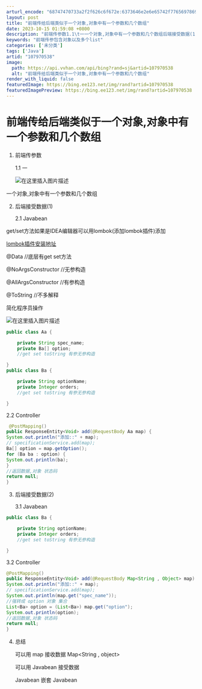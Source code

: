 ```yaml
---
arturl_encode: "68747470733a2f2f626c6f672e:6373646e2e6e65742f77656978696e5f34343630353534332f:61727469636c652f64657461696c732f313037393730353338"
layout: post
title: "前端传给后端类似于一个对象,对象中有一个参数和几个数组"
date: 2023-10-15 01:59:08 +0800
description: "前端传参数1.1\t一一个对象,对象中有一个参数和几个数组后端接受数据(1)2.1\tJavabeang"
keywords: "前端传参包含对象以及多个list"
categories: ['未分类']
tags: ['Java']
artid: "107970538"
image:
  path: https://api.vvhan.com/api/bing?rand=sj&artid=107970538
  alt: "前端传给后端类似于一个对象,对象中有一个参数和几个数组"
render_with_liquid: false
featuredImage: https://bing.ee123.net/img/rand?artid=107970538
featuredImagePreview: https://bing.ee123.net/img/rand?artid=107970538
---
```


# 前端传给后端类似于一个对象,对象中有一个参数和几个数组

1. 前端传参数
     
   1.1 一
     
   ![在这里插入图片描述](https://i-blog.csdnimg.cn/blog_migrate/06c61bfb675140f511f362649ba13897.png#pic_center)

一个对象,对象中有一个参数和几个数组

2. 后端接受数据(1)
     
   2.1 Javabean

get/set方法如果是IDEA编辑器可以用lombok(添加lombok插件)添加
  
[lombok插件安装地址](https://blog.csdn.net/weixin_44605543/article/details/107970571)
  
@Data //底层有get set方法
  
@NoArgsConstructor //无参构造
  
@AllArgsConstructor //有参构造
  
@ToString //不多解释
  
简化程序员操作
  
![在这里插入图片描述](https://i-blog.csdnimg.cn/blog_migrate/efc1e5c1bb861bb81e03a0e631bd5481.png#pic_center)

```java
public class Aa {

    private String spec_name;
    private Ba[] option;
    //get set toString 有参无参构造 

}
public class Ba {

    private String optionName;
    private Integer orders;
    //get set toString 有参无参构造

}

```

2.2 Controller

```java
 @PostMapping()
public ResponseEntity<Void> add(@RequestBody Aa map) {
System.out.println("添加::" + map);
// specificationService.add(map);
Ba[] option = map.getOption();
for (Ba ba : option) {
System.out.println(ba);
}
//返回数据,对象 状态码
return null;
}

```

3. 后端接受数据(2)
     
   3.1 Javabean

```java
public class Ba {

    private String optionName;
    private Integer orders;
    //get set toString 有参无参构造

}

```

3.2 Controller

```java
@PostMapping()
public ResponseEntity<Void> add(@RequestBody Map<String , Object> map) {
System.out.println("添加::" + map);
// specificationService.add(map);
System.out.println(map.get("spec_name"));
//强转成 option 对象 集合
List<Ba> option = (List<Ba>) map.get("option");
System.out.println(option);
//返回数据,对象 状态码
return null;
}

```

4. 总结
     
   可以用 map 接收数据 Map<String , object>
     
   可以用 Javabean 接受数据
     
   Javabean 嵌套 Javabean